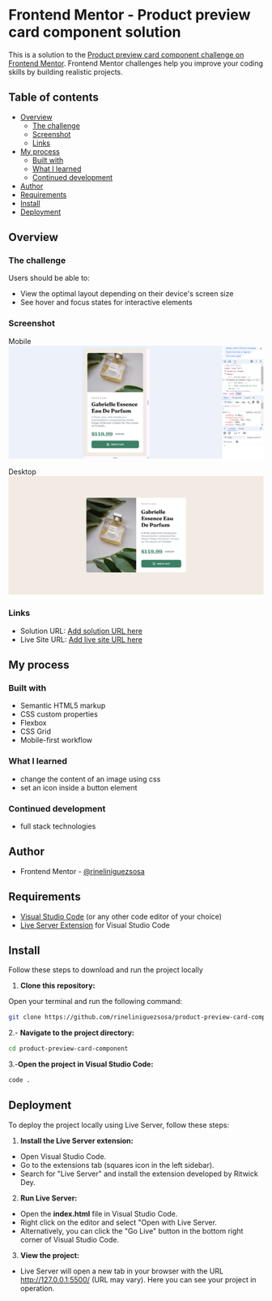 # Frontend Mentor - Product preview card component solution

This is a solution to the [Product preview card component challenge on Frontend Mentor](https://www.frontendmentor.io/solutions/product-preview-card-component-u1XJfuwRn8). Frontend Mentor challenges help you improve your coding skills by building realistic projects. 

## Table of contents

- [Overview](#overview)
  - [The challenge](#the-challenge)
  - [Screenshot](#screenshot)
  - [Links](#links)
- [My process](#my-process)
  - [Built with](#built-with)
  - [What I learned](#what-i-learned)
  - [Continued development](#continued-development)
- [Author](#author)
- [Requirements](#requirements)
- [Install](#install)
- [Deployment](#deployment)



## Overview

### The challenge

Users should be able to:

- View the optimal layout depending on their device's screen size
- See hover and focus states for interactive elements

### Screenshot

Mobile
![](./screenshots/mobile.png)

Desktop
![](./screenshots/desktop.png)




### Links

- Solution URL: [Add solution URL here](https://www.frontendmentor.io/solutions/product-preview-card-component-u1XJfuwRn8)
- Live Site URL: [Add live site URL here](https://rineliniguezsosa.github.io/product-preview-card-component/)

## My process

### Built with

- Semantic HTML5 markup
- CSS custom properties
- Flexbox
- CSS Grid
- Mobile-first workflow

### What I learned

- change the content of an image using css
- set an icon inside a button element

### Continued development

- full stack technologies


## Author

- Frontend Mentor - [@rineliniguezsosa](https://www.frontendmentor.io/profile/rineliniguezsosa)


## Requirements 

- [Visual Studio Code](https://code.visualstudio.com/) (or any other code editor of your choice)
- [Live Server Extension](https://marketplace.visualstudio.com/items?itemName=ritwickdey.LiveServer) for Visual Studio Code

## Install

Follow these steps to download and run the project locally

1. **Clone this repository:**

  Open your terminal and run the following command:

   ```bash
   git clone https://github.com/rineliniguezsosa/product-preview-card-component.git
   ```

2.- **Navigate to the project directory:**

```bash
cd product-preview-card-component
```

3.-**Open the project in Visual Studio Code:**

```bash
code .
```

## Deployment

To deploy the project locally using Live Server, follow these steps:

1. **Install the Live Server extension:**

- Open Visual Studio Code.
- Go to the extensions tab (squares icon in the left sidebar).
- Search for "Live Server" and install the extension developed by Ritwick Dey.

2. **Run Live Server:**

- Open the **index.html** file in Visual Studio Code.
- Right click on the editor and select "Open with Live Server.
- Alternatively, you can click the "Go Live" button in the bottom right corner of Visual Studio Code.

3. **View the project:**

- Live Server will open a new tab in your browser with the URL http://127.0.0.1:5500/ (URL may vary). Here you can see your project in operation.
